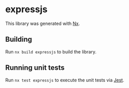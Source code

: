 # expressjs

This library was generated with [Nx](https://nx.dev).

## Building

Run `nx build expressjs` to build the library.

## Running unit tests

Run `nx test expressjs` to execute the unit tests via [Jest](https://jestjs.io).
